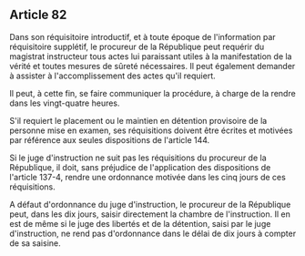 Article 82
----
Dans son réquisitoire introductif, et à toute époque de l'information par
réquisitoire supplétif, le procureur de la République peut requérir du magistrat
instructeur tous actes lui paraissant utiles à la manifestation de la vérité et
toutes mesures de sûreté nécessaires. Il peut également demander à assister à
l'accomplissement des actes qu'il requiert.

Il peut, à cette fin, se faire communiquer la procédure, à charge de la rendre
dans les vingt-quatre heures.

S'il requiert le placement ou le maintien en détention provisoire de la personne
mise en examen, ses réquisitions doivent être écrites et motivées par référence
aux seules dispositions de l'article 144.

Si le juge d'instruction ne suit pas les réquisitions du procureur de la
République, il doit, sans préjudice de l'application des dispositions de
l'article 137-4, rendre une ordonnance motivée dans les cinq jours de ces
réquisitions.

A défaut d'ordonnance du juge d'instruction, le procureur de la République peut,
dans les dix jours, saisir directement la chambre de l'instruction. Il en est de
même si le juge des libertés et de la détention, saisi par le juge
d'instruction, ne rend pas d'ordonnance dans le délai de dix jours à compter de
sa saisine.
